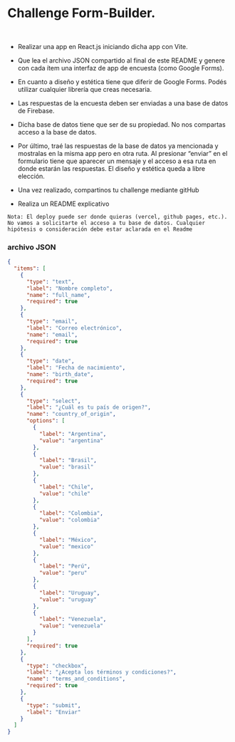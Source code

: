 # Challenge Form-Builder.

​

- Realizar una app en React.js iniciando dicha app con Vite.

- Que lea el archivo JSON compartido al final de este README y genere con cada ítem una interfaz de app de encuesta (como Google Forms).
  ​
- En cuanto a diseño y estética tiene que diferir de Google Forms. Podés utilizar cualquier librería que creas necesaria.

- Las respuestas de la encuesta deben ser enviadas a una base de datos de Firebase.
  ​
- Dicha base de datos tiene que ser de su propiedad. No nos compartas acceso a la base de datos.
  ​
- Por último, traé las respuestas de la base de datos ya mencionada y mostralas en la misma app pero en otra ruta. Al presionar “enviar” en el formulario tiene que aparecer un mensaje y el acceso a esa ruta en donde estarán las respuestas. El diseño y estética queda a libre elección.
  ​
- Una vez realizado, compartinos tu challenge mediante gitHub

- Realiza un README explicativo
  ​

```
Nota: El deploy puede ser donde quieras (vercel, github pages, etc.). No vamos a solicitarte el acceso a tu base de datos. Cualquier hipótesis o consideración debe estar aclarada en el Readme
```

### archivo JSON

```json
{
  "items": [
    {
      "type": "text",
      "label": "Nombre completo",
      "name": "full_name",
      "required": true
    },
    {
      "type": "email",
      "label": "Correo electrónico",
      "name": "email",
      "required": true
    },
    {
      "type": "date",
      "label": "Fecha de nacimiento",
      "name": "birth_date",
      "required": true
    },
    {
      "type": "select",
      "label": "¿Cuál es tu país de origen?",
      "name": "country_of_origin",
      "options": [
        {
          "label": "Argentina",
          "value": "argentina"
        },
        {
          "label": "Brasil",
          "value": "brasil"
        },
        {
          "label": "Chile",
          "value": "chile"
        },
        {
          "label": "Colombia",
          "value": "colombia"
        },
        {
          "label": "México",
          "value": "mexico"
        },
        {
          "label": "Perú",
          "value": "peru"
        },
        {
          "label": "Uruguay",
          "value": "uruguay"
        },
        {
          "label": "Venezuela",
          "value": "venezuela"
        }
      ],
      "required": true
    },
    {
      "type": "checkbox",
      "label": "¿Acepta los términos y condiciones?",
      "name": "terms_and_conditions",
      "required": true
    },
    {
      "type": "submit",
      "label": "Enviar"
    }
  ]
}
```
